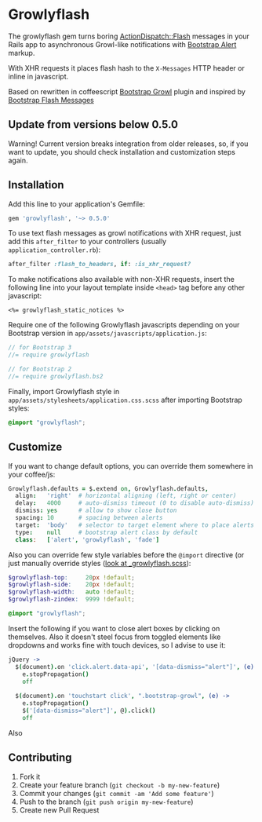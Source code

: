 # Growlyflash

The growlyflash gem turns boring [ActionDispatch::Flash](http://api.rubyonrails.org/?q=ActionDispatch::Flash) messages in your Rails app to asynchronous Growl-like notifications with [Bootstrap Alert](http://getbootstrap.com/components/#alerts) markup.

With XHR requests it places flash hash to the `X-Messages` HTTP header or inline in javascript.

Based on rewritten in coffeescript [Bootstrap Growl](https://github.com/ifightcrime/bootstrap-growl) plugin and inspired by [Bootstrap Flash Messages](https://github.com/RobinBrouwer/bootstrap_flash_messages)

## Update from versions below 0.5.0

Warning! Current version breaks integration from older releases, so, if you want to update, you should check installation and customization steps again.

## Installation

Add this line to your application's Gemfile:

```ruby
gem 'growlyflash', '~> 0.5.0'
```

To use text flash messages as growl notifications with XHR request, just add this `after_filter`  to your controllers (usually `application_controller.rb`):

```ruby
after_filter :flash_to_headers, if: :is_xhr_request?
```

To make notifications also available with non-XHR requests, insert the following line into your layout template inside `<head>` tag before any other javascript:

```erb
<%= growlyflash_static_notices %>
```

Require one of the following Growlyflash javascripts depending on your Bootstrap version in `app/assets/javascripts/application.js`:

```js
// for Bootstrap 3
//= require growlyflash

// for Bootstrap 2
//= require growlyflash.bs2
```

Finally, import Growlyflash style in `app/assets/stylesheets/application.css.scss` after importing Bootstrap styles:

```scss
@import "growlyflash";
```

## Customize

If you want to change default options, you can override them somewhere in your coffee/js:

```coffee
Growlyflash.defaults = $.extend on, Growlyflash.defaults,
  align:   'right'  # horizontal aligning (left, right or center)
  delay:   4000     # auto-dismiss timeout (0 to disable auto-dismiss)
  dismiss: yes      # allow to show close button
  spacing: 10       # spacing between alerts
  target:  'body'   # selector to target element where to place alerts
  type:    null     # bootstrap alert class by default
  class:   ['alert', 'growlyflash', 'fade']
```

Also you can override few style variables before the `@import` directive (or just manually override styles ([look at _growlyflash.scss](app/assets/stylesheets/_growlyflash.scss)):

```scss
$growlyflash-top:     20px !default;
$growlyflash-side:    20px !default;
$growlyflash-width:   auto !default;
$growlyflash-zindex:  9999 !default;

@import "growlyflash";
```

Insert the following if you want to close alert boxes by clicking on themselves. 
Also it doesn't steel focus from toggled elements like dropdowns and works fine with touch devices, so I advise to use it:

```coffee
jQuery ->
  $(document).on 'click.alert.data-api', '[data-dismiss="alert"]', (e) ->
    e.stopPropagation()
    off
  
  $(document).on 'touchstart click', ".bootstrap-growl", (e) ->
    e.stopPropagation()
    $('[data-dismiss="alert"]', @).click()
    off
```

Also

## Contributing

1. Fork it
2. Create your feature branch (`git checkout -b my-new-feature`)
3. Commit your changes (`git commit -am 'Add some feature'`)
4. Push to the branch (`git push origin my-new-feature`)
5. Create new Pull Request
